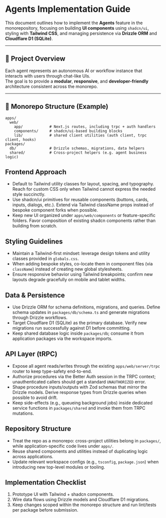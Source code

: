 # Agents Implementation Guide

This document outlines how to implement the **Agents** feature in the monorepository, focusing on building **UI components** using `shadcn/ui`, styling with **Tailwind CSS**, and managing persistence via **Drizzle ORM** and **Cloudflare D1 (SQLite)**.

---

## 🧩 Project Overview

Each agent represents an autonomous AI or workflow instance that interacts with users through chat-like UIs.  
The goal is to provide a **modular**, **responsive**, and **developer-friendly** architecture consistent across the monorepo.

---

## 📁 Monorepo Structure (Example)

```
apps/
  web/
    app/            # Next.js routes, including trpc + auth handlers
    components/     # shadcn/ui-based building blocks
    lib/            # shared client utilities (auth client, trpc client, hooks)
packages/
  db/               # Drizzle schemas, migrations, data helpers
  shared/           # Cross-project helpers (e.g. agent business logic)
```

## Frontend Approach

- Default to Tailwind utility classes for layout, spacing, and typography. Reach for custom CSS only when Tailwind cannot express the needed style succinctly.
- Use shadcn/ui primitives for reusable components (buttons, cards, inputs, dialogs, etc.). Extend via Tailwind className props instead of bespoke component forks when possible.
- Keep new UI organized under `apps/web/components` or feature-specific folders. Favor composition of existing shadcn components rather than building from scratch.

## Styling Guidelines

- Maintain a Tailwind-first mindset: leverage design tokens and utility classes provided in `globals.css`.
- When adding bespoke styles, co-locate them in component files (via `className`) instead of creating new global stylesheets.
- Ensure responsive behavior using Tailwind breakpoints; confirm new layouts degrade gracefully on mobile and tablet widths.

## Data & Persistence

- Use Drizzle ORM for schema definitions, migrations, and queries. Define schema updates in `packages/db/schema.ts` and generate migrations through Drizzle workflows.
- Target Cloudflare D1 (SQLite) as the primary database. Verify new migrations run successfully against D1 before committing.
- Keep shared database logic inside `packages/db`; consume it from application packages via the workspace imports.

## API Layer (tRPC)

- Expose all agent reads/writes through the existing `apps/web/server/trpc` router to keep type-safety end-to-end.
- Authorize procedures via the Better Auth session in the TRPC context; unauthenticated callers should get a standard `UNAUTHORIZED` error.
- Shape procedure inputs/outputs with Zod schemas that mirror the Drizzle models. Derive response types from Drizzle queries when possible to avoid drift.
- Keep side-effects (e.g., queueing background jobs) inside dedicated service functions in `packages/shared` and invoke them from TRPC mutations.

## Repository Structure

- Treat the repo as a monorepo: cross-project utilities belong in `packages/`, while application-specific code lives under `apps/`.
- Reuse shared components and utilities instead of duplicating logic across applications.
- Update relevant workspace configs (e.g., `tsconfig`, `package.json`) when introducing new top-level modules or tooling.

## Implementation Checklist

1. Prototype UI with Tailwind + shadcn components.
2. Wire data flows using Drizzle models and Cloudflare D1 migrations.
3. Keep changes scoped within the monorepo structure and run lint/tests per package before submission.

